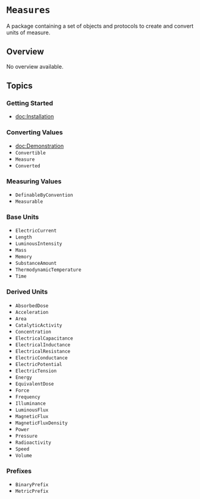 # ``Measures``

A package containing a set of objects and protocols to create and convert units of measure.

## Overview

No overview available.

## Topics

### Getting Started

- <doc:Installation>

### Converting Values

- <doc:Demonstration>
- ``Convertible``
- ``Measure``
- ``Converted``

### Measuring Values

- ``DefinableByConvention``
- ``Measurable``

### Base Units

- ``ElectricCurrent``
- ``Length``
- ``LuminousIntensity``
- ``Mass``
- ``Memory``
- ``SubstanceAmount``
- ``ThermodynamicTemperature``
- ``Time``

### Derived Units

- ``AbsorbedDose``
- ``Acceleration``
- ``Area``
- ``CatalyticActivity``
- ``Concentration``
- ``ElectricalCapacitance``
- ``ElectricalInductance``
- ``ElectricalResistance``
- ``ElectricConductance``
- ``ElectricPotential``
- ``ElectricTension``
- ``Energy``
- ``EquivalentDose``
- ``Force``
- ``Frequency``
- ``Illuminance``
- ``LuminousFlux``
- ``MagneticFlux``
- ``MagneticFluxDensity``
- ``Power``
- ``Pressure``
- ``Radioactivity``
- ``Speed``
- ``Volume``

### Prefixes

- ``BinaryPrefix``
- ``MetricPrefix``
